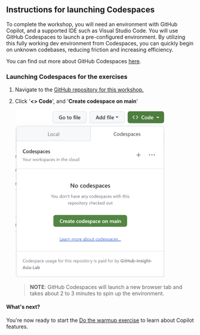 ## Instructions for launching Codespaces

To complete the workshop, you will need an environment with GitHub Copilot, and a supported IDE such as Visual Studio Code. You will use GitHub Codespaces to launch a pre-configured environment. By utilizing this fully working dev environment from Codespaces, you can quickly begin on unknown codebases, reducing friction and increasing efficiency.

You can find out more about GitHub Codespaces [here](https://github.com/features/codespaces).


### Launching Codespaces for the exercises

1. Navigate to the [GitHub repository for this workshop.](https://github.com/GitHub-Insight-Asia-Lab/copilot-workshop-node-calculator)

2. Click '**<> Code**', and '**Create codespace on main**'

    <img width="400" alt="Open in a Codespace" src="../assets/Open in a Codespace.png">


    >**NOTE**: GitHub Codespaces will launch a new browser tab and takes about 2 to 3 minutes to spin up the environment. 


#### What's next?

You're now ready to start the [Do the warmup exercise](<./2. core exercises.md>) to learn about Copilot features.